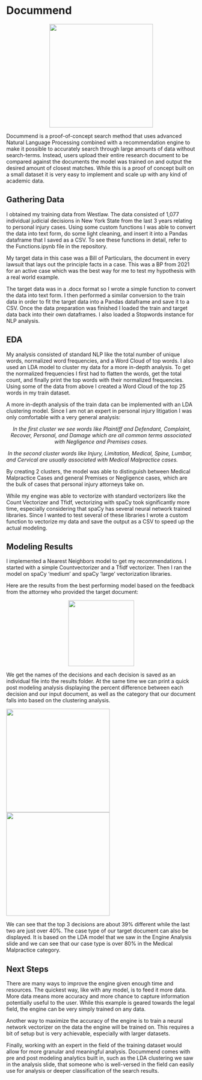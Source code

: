 # Docummend

<p align="center">
<img height="275" src="https://user-images.githubusercontent.com/32643842/137021376-0dc06282-d912-4d2f-b75b-9bdf2fd25b5b.png" />
</p>

Docummend is a proof-of-concept search method that uses advanced Natural Language Processing combined with a recommendation engine to make it possible to accurately search through large amounts of data without search-terms. Instead, users upload their entire research document to be compared against the documents the model was trained on and output the desired amount of closest matches. While this is a proof of concept built on a small dataset it is very easy to implement and scale up with any kind of academic data.

## Gathering Data
I obtained my training data from Westlaw. The data consisted of 1,077 individual judicial decisions in New York State from the last 3 years relating to personal injury cases. Using some custom functions I was able to convert the data into text form, do some light cleaning, and insert it into a Pandas dataframe that I saved as a CSV. To see these functions in detail, refer to the Functions.ipynb file in the repository.

My target data in this case was a Bill of Particulars, the document in every lawsuit that lays out the principle facts in a case. This was a BP from 2021 for an active case which was the best way for me to test my hypothesis with a real world example. 

The target data was in a .docx format so I wrote a simple function to convert the data into text form. I then performed a similar conversion to the train data in order to fit the target data into a Pandas dataframe and save it to a CSV. Once the data preparation was finished I loaded the train and target data back into their own dataframes. I also loaded a Stopwords instance for NLP analysis.

## EDA
My analysis consisted of standard NLP like the total number of unique words, normalized word frequencies, and a Word Cloud of top words. I also used an LDA model to cluster my data for a more in-depth analysis. To get the normalized frequencies I first had to flatten the words, get the total count, and finally print the top words with their normalized frequencies. Using some of the data from above I created a Word Cloud of the top 25 words in my train dataset.

A more in-depth analysis of the train data can be implemented with an LDA clustering model. Since I am not an expert in personal injury litigation I was only comfortable with a very general analysis:

<p align="center">
    <img src="https://user-images.githubusercontent.com/32643842/137021552-8d29cf73-fcec-4b14-a1ba-533603f72cb0.png" alt>
    <em> In the first cluster we see words like Plaintiff and Defendant, Complaint, Recover, Personal, and Damage which are all common terms associated with Negligence and Premises cases. </em>
</p>

<p>
    <img src="https://user-images.githubusercontent.com/32643842/137021646-d9c6c909-607c-4f54-b6cc-b960c197a03f.png" alt>
    <em> In the second cluster words like Injury, Limitation, Medical, Spine, Lumbar, and Cervical are usually associated with Medical Malpractice cases. </em>
</p>

By creating 2 clusters, the model was able to distinguish between Medical Malpractice Cases and general Premises or Negligence cases, which are the bulk of cases that personal injury attorneys take on. 

While my engine was able to vectorize with standard vectorizers like the Count Vectorizer and Tfidf, vectorizing with spaCy took significantly more time, especially considering that spaCy has several neural network trained libraries. Since I wanted to test several of these libraries I wrote a custom function to vectorize my data and save the output as a CSV to speed up the actual modeling.

## Modeling Results
I implemented a Nearest Neighbors model to get my recommendations. I started with a simple Countvectorizer and a Tfidf vectorizer. Then I ran the model on spaCy ‘medium’ and spaCy ‘large’ vectorization libraries.

Here are the results from the best performing model based on the feedback from the attorney who provided the target document:
<p align="center">
    <img height="175" src="https://user-images.githubusercontent.com/32643842/137021904-2928b993-4083-43a8-9088-f88def50afa7.png" />
</p>

We get the names of the decisions and each decision is saved as an individual file into the results folder. At the same time we can print a quick post modeling analysis displaying the percent difference between each decision and our input document, as well as the category that our document falls into based on the clustering analysis.

<p float="center"> 
 <img height="275" src="https://user-images.githubusercontent.com/32643842/137022107-a364f97f-4379-4ab4-9d6f-65d181f24ea8.png" /> 
 <img height="275" src="https://user-images.githubusercontent.com/32643842/137022174-92edd44a-e74e-4b26-95c3-f298d3a9692a.png" />
</p>

We can see that the top 3 decisions are about 39% different while the last two are just over 40%. The case type of our target document can also be displayed. It is based on the LDA model that we saw in the Engine Analysis slide and we can see that our case type is over 80% in the Medical Malpractice category.

## Next Steps

There are many ways to improve the engine given enough time and resources. The quickest way, like with any model, is to feed it more data. More data means more accuracy and more chance to capture information potentially useful to the user. While this example is geared towards the legal field, the engine can be very simply trained on any data.
 
Another way to maximize the accuracy of the engine is to train a neural network vectorizer on the data the engine will be trained on. This requires a bit of setup but is very achievable, especially with larger datasets.

Finally, working with an expert in the field of the training dataset would allow for more granular and meaningful analysis. Docummend comes with pre and post modeling analytics built in, such as the LDA clustering we saw in the analysis slide, that someone who is well-versed in the field can easily use for analysis or deeper classification of the search results.

